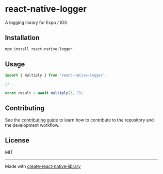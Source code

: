 # react-native-logger

A logging library for Expo / iOS

## Installation

```sh
npm install react-native-logger
```

## Usage


```js
import { multiply } from 'react-native-logger';

// ...

const result = await multiply(3, 7);
```


## Contributing

See the [contributing guide](CONTRIBUTING.md) to learn how to contribute to the repository and the development workflow.

## License

MIT

---

Made with [create-react-native-library](https://github.com/callstack/react-native-builder-bob)
